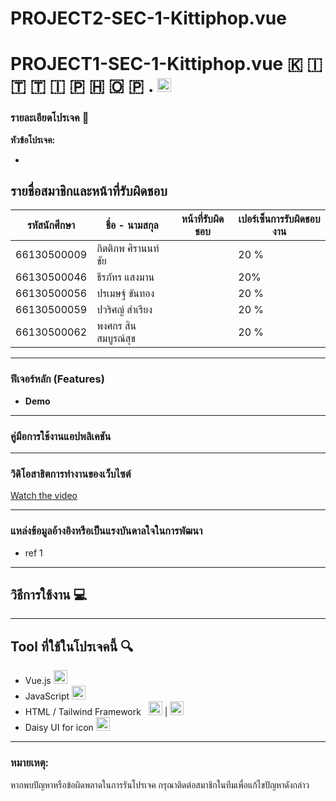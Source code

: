 # PROJECT2-SEC-1-Kittiphop.vue
 
# PROJECT1-SEC-1-Kittiphop.vue 🇰 🇮 🇹 🇹 🇮 🇵 🇭 🇴 🇵 . <img src="https://upload.wikimedia.org/wikipedia/commons/9/95/Vue.js_Logo_2.svg" alt="Vue.js Logo" width="22" height="22">

### รายละเอียดโปรเจค 🔻

**หัวข้อโปรเจค:**  

- 

## รายชื่อสมาชิกและหน้าที่รับผิดชอบ

| รหัสนักศึกษา  | ชื่อ - นามสกุล | หน้าที่รับผิดชอบ | เปอร์เซ็นการรับผิดชอบงาน | 
|---------------|-----------------|------------------|------------------|
| 66130500009  | กิตติภพ ศิรานนท์ชัย | | 20 % | 
| 66130500046  | ธีรภัทร แสงมาน | | 20% |
| 66130500056  | ปรเมษฐ์ ขันทอง | | 20 % |
| 66130500059  | ปวริศญ์ สำเรียง | | 20 % |
| 66130500062  | พงศกร สินสมบูรณ์สุข |  | 20 % |

---
### ฟีเจอร์หลัก (Features)
- **Demo**
--- 
### คู่มือการใช้งานแอปพลิเคชัน 
--- 
### วิดิโอสาธิตการทำงานของเว็บไซต์
[Watch the video](demolink)

--- 
### แหล่งข้อมูลอ้างอิงหรือเป็นแรงบันดาลใจในการพัฒนา
- ref 1 
---

## วิธีการใช้งาน 💻

---

## Tool ที่ใช้ในโปรเจคนี้ 🔍
- Vue.js <img src="https://upload.wikimedia.org/wikipedia/commons/9/95/Vue.js_Logo_2.svg" alt="Vue.js Logo" width="22" height="22">
- JavaScript <img src="https://cdn.worldvectorlogo.com/logos/logo-javascript.svg" alt="Js.js Logo" width="22" height="22">
- HTML / Tailwind Framework &nbsp;  <img src="https://cdn.worldvectorlogo.com/logos/html-1.svg" alt="Html.js Logo" width="22" height="22"> |  <img src="https://cdn.worldvectorlogo.com/logos/tailwind-css-2.svg" alt="Tailwind.js Logo" width="22" height="22">
- Daisy UI for icon  <img src="https://avatars.githubusercontent.com/u/76870092?s=280&v=4" alt="daisy.Logo" width="22" height="22">

---

### หมายเหตุ:
หากพบปัญหาหรือข้อผิดพลาดในการรันโปรเจค  กรุณาติดต่อสมาชิกในทีมเพื่อแก้ไขปัญหาดังกล่าว


